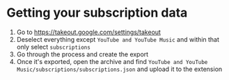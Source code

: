 # Getting your subscription data

1. Go to https://takeout.google.com/settings/takeout
2. Deselect everything except `YouTube and YouTube Music` and within that only select `subscriptions`
3. Go through the process and create the export
4. Once it's exported, open the archive and find `YouTube and YouTube Music/subscriptions/subscriptions.json` and upload it to the extension